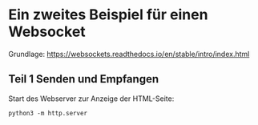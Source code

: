 # Ein zweites Beispiel für einen Websocket

Grundlage: https://websockets.readthedocs.io/en/stable/intro/index.html

## Teil 1 Senden und Empfangen

Start des Webserver zur Anzeige der HTML-Seite:

``` shs
python3 -m http.server
```
